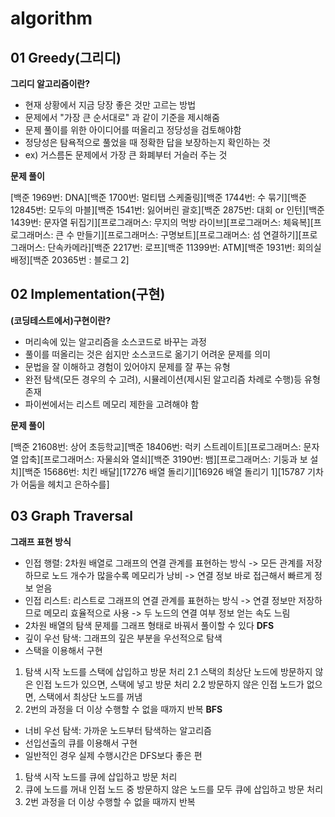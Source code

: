 # algorithm

## 01 Greedy(그리디)
**그리디 알고리즘이란?**
- 현재 상황에서 지금 당장 좋은 것만 고르는 방법
- 문제에서 "가장 큰 순서대로" 과 같이 기준을 제시해줌
- 문제 풀이를 위한 아이디어를 떠올리고 정당성을 검토해야함
- 정당성은 탐욕적으로 풀었을 때 정확한 답을 보장하는지 확인하는 것
- ex) 거스름돈 문제에서 가장 큰 화폐부터 거슬러 주는 것

**문제 풀이**

[백준 1969번: DNA][백준 1700번: 멀티탭 스케줄링][백준 1744번: 수 묶기][백준 12845번: 모두의 마블][백준 1541번: 잃어버린 괄호][백준 2875번: 대회 or 인턴][백준 1439번: 문자열 뒤집기][프로그래머스: 무지의 먹방 라이브][프로그래머스: 체육복][프로그래머스: 큰 수 만들기][프로그래머스: 구명보트][프로그래머스: 섬 연결하기][프로그래머스: 단속카메라][백준 2217번: 로프][백준 11399번: ATM][백준 1931번: 회의실 배정][백준 20365번 : 블로그 2]

## 02 Implementation(구현)
**(코딩테스트에서)구현이란?**
- 머리속에 있는 알고리즘을 소스코드로 바꾸는 과정
- 풀이를 떠올리는 것은 쉽지만 소스코드로 옮기기 어려운 문제를 의미
- 문법을 잘 이해하고 경험이 있어야지 문제를 잘 푸는 유형
- 완전 탐색(모든 경우의 수 고려), 시뮬레이션(제시된 알고리즘 차례로 수행)등 유형 존재
- 파이썬에서는 리스트 메모리 제한을 고려해야 함

**문제 풀이**

[백준 21608번: 상어 초등학교][백준 18406번: 럭키 스트레이트][프로그래머스: 문자열 압축][프로그래머스: 자물쇠와 열쇠][백준 3190번: 뱀][프로그래머스: 기둥과 보 설치][백준 15686번: 치킨 배달][17276	배열 돌리기][16926	배열 돌리기 1][15787	기차가 어둠을 헤치고 은하수를]

## 03 Graph Traversal
**그래프 표현 방식**
- 인접 행렬: 2차원 배열로 그래프의 연결 관계를 표현하는 방식
  -> 모든 관계를 저장하므로 노드 개수가 많을수록 메모리가 낭비
  -> 연결 정보 바로 접근해서 빠르게 정보 얻음
- 인접 리스트: 리스트로 그래프의 연결 관계를 표현하는 방식
  -> 연결 정보만 저장하므로 메모리 효율적으로 사용
  -> 두 노드의 연결 여부 정보 얻는 속도 느림
 - 2차원 배열의 탐색 문제를 그래프 형태로 바꿔서 풀이할 수 있다
**DFS**
- 깊이 우선 탐색: 그래프의 깊은 부분을 우선적으로 탐색
- 스택을 이용해서 구현
1. 탐색 시작 노드를 스택에 삽입하고 방문 처리
2.1 스택의 최상단 노드에 방문하지 않은 인접 노드가 있으면, 스택에 넣고 방문 처리
2.2 방문하지 않은 인접 노드가 없으면, 스택에서 최상단 노드를 꺼냄
3. 2번의 과정을 더 이상 수행할 수 없을 때까지 반복
**BFS**
- 너비 우선 탐색: 가까운 노드부터 탐색하는 알고리즘
- 선입선출의 큐를 이용해서 구현
- 일반적인 경우 실제 수행시간은 DFS보다 좋은 편
1. 탐색 시작 노드를 큐에 삽입하고 방문 처리
2. 큐에 노드를 꺼내 인접 노드 중 방문하지 않은 노드를 모두 큐에 삽입하고 방문 처리
3. 2번 과정을 더 이상 수행할 수 없을 때까지 반복
